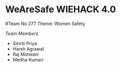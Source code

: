 # WeAreSafe WIEHACK 4.0
 
#Team No 277 Theme: Women Safety


*Team Members*
- Smriti Priya
- Harsh Agrawal
- Raj Motwani
- Medha Kumari
